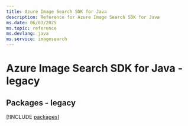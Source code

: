 ```yaml
---
title: Azure Image Search SDK for Java
description: Reference for Azure Image Search SDK for Java
ms.date: 06/03/2025
ms.topic: reference
ms.devlang: java
ms.service: imagesearch
---
```

# Azure Image Search SDK for Java - legacy
## Packages - legacy
[!INCLUDE [packages](image-search-index.md)]